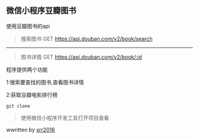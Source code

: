 ## 微信小程序豆瓣图书

使用豆瓣图书的api

> 搜索图书
> GET https://api.douban.com/v2/book/search
--- 
> 图书详情
> GET https://api.douban.com/v2/book/:id

程序提供两个功能

1:搜索要查找的图书,查看图书详情

2:获取豆瓣电影排行榜

```
git clone
```

> 使用微信小程序开发工具打开项目查看


wwritten by [xrr2016](https://github.com/xrr2016)